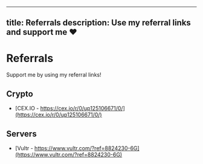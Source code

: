 ----
title: Referrals
description: Use my referral links and support me ❤️
----

# Referrals
Support me by using my referral links!

## Crypto
* [CEX.IO - https://cex.io/r/0/up125106671/0/](https://cex.io/r/0/up125106671/0/)

## Servers
* [Vultr - https://www.vultr.com/?ref=8824230-6G](https://www.vultr.com/?ref=8824230-6G)
